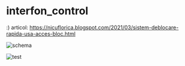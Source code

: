 # interfon_control
:)
articol: https://nicuflorica.blogspot.com/2021/03/sistem-deblocare-rapida-usa-acces-bloc.html

![schema](https://1.bp.blogspot.com/-0tJBm18YP_s/YD4Jde3KOSI/AAAAAAAAd1g/yxHsylHB--AQ2QvbnFSao2mMLxFfURCYQCLcBGAsYHQ/w200-h119/schema%2Badaptare%2Binterfon%2BElectra.png)

![test](https://1.bp.blogspot.com/-9UjMIOMdj_E/YD4TD9n0umI/AAAAAAAAd18/K4ORrdoLHmEsrOHW28h5hswGuQe-LavIwCLcBGAsYHQ/w200-h150/simulare_comanda_interfon_0.jpg)
